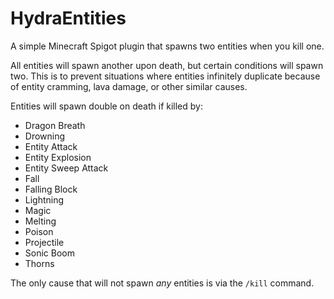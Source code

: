 # HydraEntities
A simple Minecraft Spigot plugin that spawns two entities when you kill one.

All entities will spawn another upon death, but certain conditions will spawn two. This is to prevent situations where entities infinitely duplicate because of entity cramming, lava damage, or other similar causes.

Entities will spawn double on death if killed by:
- Dragon Breath
- Drowning
- Entity Attack
- Entity Explosion
- Entity Sweep Attack
- Fall
- Falling Block
- Lightning
- Magic
- Melting
- Poison
- Projectile
- Sonic Boom
- Thorns

The only cause that will not spawn *any* entities is via the `/kill` command.